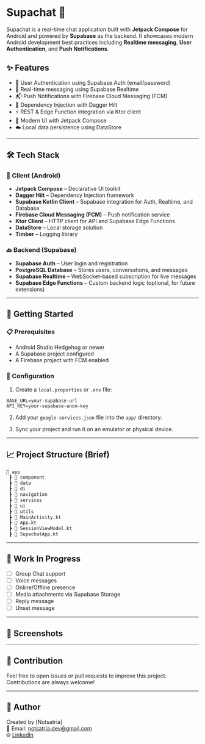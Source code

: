 # Supachat 💬

Supachat is a real-time chat application built with **Jetpack Compose** for Android and powered by **Supabase** as the backend. It showcases modern Android development best practices including **Realtime messaging**, **User Authentication**, and **Push Notifications**.

## ✨ Features

- 🔐 User Authentication using Supabase Auth (email/password)
- 💬 Real-time messaging using Supabase Realtime
- 📬 Push Notifications with Firebase Cloud Messaging (FCM)
- 💉 Dependency Injection with Dagger Hilt
- ⚡ REST & Edge Function integration via Ktor client
- 🧱 Modern UI with Jetpack Compose
- ☁️ Local data persistence using DataStore

---

## 🛠️ Tech Stack

### 📱 Client (Android)
- **Jetpack Compose** – Declarative UI toolkit
- **Dagger Hilt** – Dependency Injection framework
- **Supabase Kotlin Client** – Supabase integration for Auth, Realtime, and Database
- **Firebase Cloud Messaging (FCM)** – Push notification service
- **Ktor Client** – HTTP client for API and Supabase Edge Functions
- **DataStore** – Local storage solution
- **Timber** – Logging library

### 🔙 Backend (Supabase)
- **Supabase Auth** – User login and registration
- **PostgreSQL Database** – Stores users, conversations, and messages
- **Supabase Realtime** – WebSocket-based subscription for live messages
- **Supabase Edge Functions** – Custom backend logic (optional, for future extensions)

---

## 🚀 Getting Started

### 📋 Prerequisites

- Android Studio Hedgehog or newer
- A Supabase project configured
- A Firebase project with FCM enabled

### 🔑 Configuration

1. Create a `local.properties` or `.env` file:
```properties
BASE_URL=your-supabase-url
API_KEY=your-supabase-anon-key
```

2. Add your `google-services.json` file into the `app/` directory.

3. Sync your project and run it on an emulator or physical device.

---

## 📈 Project Structure (Brief)

```bash
📁 app
 ┣ 📂 component 
 ┣ 📂 data         
 ┣ 📂 di        
 ┣ 📂 navigation
 ┣ 📂 services          
 ┣ 📂 ui
 ┣ 📂 utils
 ┣ 📄 MainActivity.kt
 ┣ 📄 App.kt
 ┣ 📄 SessionViewModel.kt
 ┣ 📄 SupachatApp.kt
```

---

## 🔄 Work In Progress

- [ ] Group Chat support
- [ ] Voice messages
- [ ] Online/Offline presence
- [ ] Media attachments via Supabase Storage
- [ ] Reply message
- [ ] Unset message

---

## 📸 Screenshots

---

## 🤝 Contribution

Feel free to open issues or pull requests to improve this project. Contributions are always welcome!

---

## 👤 Author

Created by [Notsatria]  
📧 Email: notsatria.dev@gmail.com  
🌐 [LinkedIn](https://www.linkedin.com/in/damarsatria)